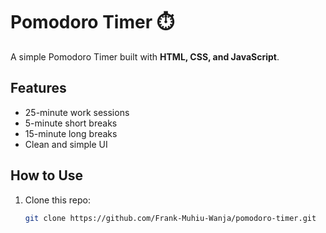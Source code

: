 # Pomodoro Timer ⏱️

A simple Pomodoro Timer built with **HTML, CSS, and JavaScript**.

## Features
- 25-minute work sessions
- 5-minute short breaks
- 15-minute long breaks
- Clean and simple UI

## How to Use
1. Clone this repo:
   ```bash
   git clone https://github.com/Frank-Muhiu-Wanja/pomodoro-timer.git
